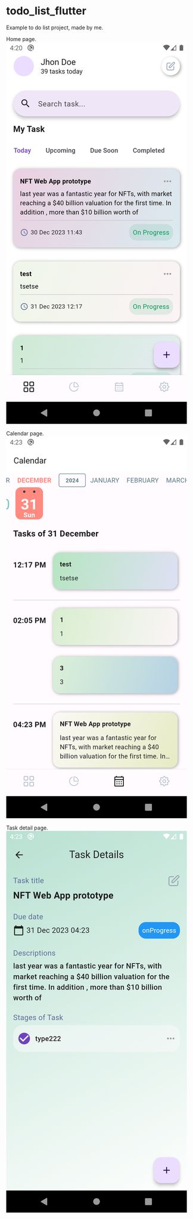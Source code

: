 # todo_list_flutter

Example to do list project, made by me.

Home page.
![Home page](/assets/images_for_git/home_page.png?raw=true )

Calendar page.
![Home page](/assets/images_for_git/calendar_page.png?raw=true )

Task detail page.
![Home page](/assets/images_for_git/task_detail_page.png?raw=true )
